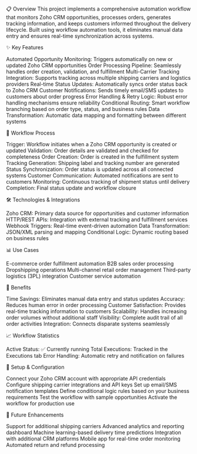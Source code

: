📋 Overview
This project implements a comprehensive automation workflow that monitors Zoho CRM opportunities, processes orders, generates tracking information, and keeps customers informed throughout the delivery lifecycle. Built using workflow automation tools, it eliminates manual data entry and ensures real-time synchronization across systems.

✨ Key Features

Automated Opportunity Monitoring: Triggers automatically on new or updated Zoho CRM opportunities
Order Processing Pipeline: Seamlessly handles order creation, validation, and fulfillment
Multi-Carrier Tracking Integration: Supports tracking across multiple shipping carriers and logistics providers
Real-time Status Updates: Automatically syncs order status back to Zoho CRM
Customer Notifications: Sends timely email/SMS updates to customers about order progress
Error Handling & Retry Logic: Robust error handling mechanisms ensure reliability
Conditional Routing: Smart workflow branching based on order type, status, and business rules
Data Transformation: Automatic data mapping and formatting between different systems

🔄 Workflow Process

Trigger: Workflow initiates when a Zoho CRM opportunity is created or updated
Validation: Order details are validated and checked for completeness
Order Creation: Order is created in the fulfillment system
Tracking Generation: Shipping label and tracking number are generated
Status Synchronization: Order status is updated across all connected systems
Customer Communication: Automated notifications are sent to customers
Monitoring: Continuous tracking of shipment status until delivery
Completion: Final status update and workflow closure

🛠️ Technologies & Integrations

Zoho CRM: Primary data source for opportunities and customer information
HTTP/REST APIs: Integration with external tracking and fulfillment services
Webhook Triggers: Real-time event-driven automation
Data Transformation: JSON/XML parsing and mapping
Conditional Logic: Dynamic routing based on business rules

📊 Use Cases

E-commerce order fulfillment automation
B2B sales order processing
Dropshipping operations
Multi-channel retail order management
Third-party logistics (3PL) integration
Customer service automation

🚀 Benefits

Time Savings: Eliminates manual data entry and status updates
Accuracy: Reduces human error in order processing
Customer Satisfaction: Provides real-time tracking information to customers
Scalability: Handles increasing order volumes without additional staff
Visibility: Complete audit trail of all order activities
Integration: Connects disparate systems seamlessly

📈 Workflow Statistics

Active Status: ✅ Currently running
Total Executions: Tracked in the Executions tab
Error Handling: Automatic retry and notification on failures

🔧 Setup & Configuration

Connect your Zoho CRM account with appropriate API credentials
Configure shipping carrier integrations and API keys
Set up email/SMS notification templates
Define conditional logic rules based on your business requirements
Test the workflow with sample opportunities
Activate the workflow for production use

📝 Future Enhancements

 Support for additional shipping carriers
 Advanced analytics and reporting dashboard
 Machine learning-based delivery time predictions
 Integration with additional CRM platforms
 Mobile app for real-time order monitoring
 Automated return and refund processing
